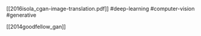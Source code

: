 [[2016isola_cgan-image-translation.pdf]]
#deep-learning #computer-vision #generative

[[2014goodfellow_gan]]
